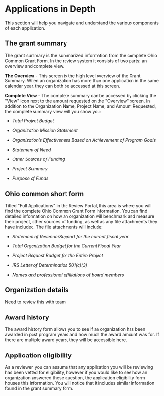 # Applications in Depth

This section will help you navigate and understand the various components of each application. 

## The grant summary

The grant summary is the summarized information from the complete Ohio Common Grant Form. In the review system it consists of two parts: an overview and complete view. 

**The Overview** - This screen is the high level overview of the Grant Summary. When an organization has more than one application in the same calendar year, they can both be accessed at this screen.

**Complete View** - The complete summary can be accessed by clicking the "View" icon next to the amount requested on the "Overview" screen. In addition to the Organization Name, Project Name, and Amount Requested, the complete summary view will you show you: 

* *Total Project Budget* 

* *Organization Mission Statement*

* *Organization’s Effectiveness Based on Achievement of Program Goals*

* *Statement of Need*

* *Other Sources of Funding*

* *Project Summary*

* *Purpose of Funds*
  

## Ohio common short form

Titled "Full Applications" in the Review Portal, this area is where you will find the complete Ohio Common Grant Form information. You can find detailed information on how an organization will benchmark and measure their project, other sources of funding, as well as any file attachments they have included. The file attachments will include: 

* *Statement of Revenue/Support for the current fiscal year*

* *Total Organization Budget for the Current Fiscal Year*

* *Project Request Budget for the Entire Project*

* *IRS Letter of Determination 501(c)(3)*

* *Names and professional affiliations of board members*

        
## Organization details

Need to review this with team. 

## Award history

The award history form allows you to see if an organization has been awarded in past program years and how much the award amount was for. If there are multiple award years, they will be accessible here. 


## Application eligibility

As a reviewer, you can assume that any application you will be reviewing has been vetted for eligibility, however if you would like to see how an organization answered these question, the application eligibility form houses this information. You will notice that it includes similar information found in the grant summary form.